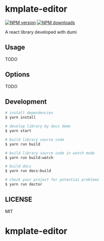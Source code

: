 # kmplate-editor

[![NPM version](https://img.shields.io/npm/v/kmplate-editor.svg?style=flat)](https://npmjs.org/package/kmplate-editor)
[![NPM downloads](http://img.shields.io/npm/dm/kmplate-editor.svg?style=flat)](https://npmjs.org/package/kmplate-editor)

A react library developed with dumi

## Usage

TODO

## Options

TODO

## Development

```bash
# install dependencies
$ yarn install

# develop library by docs demo
$ yarn start

# build library source code
$ yarn run build

# build library source code in watch mode
$ yarn run build:watch

# build docs
$ yarn run docs:build

# check your project for potential problems
$ yarn run doctor
```

## LICENSE

MIT
# kmplate-editor
